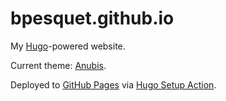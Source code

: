 # bpesquet.github.io

My [Hugo](https://gohugo.io)-powered website.

Current theme: [Anubis](https://github.com/mitrichius/hugo-theme-anubis).

Deployed to [GitHub Pages](https://bpesquet.github.io) via [Hugo Setup Action](https://github.com/peaceiris/actions-hugo).
